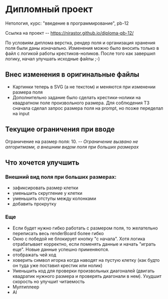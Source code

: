 # Дипломный проект
Нетология, курс: "введение в программирование", pb-12

Ссылка на проект -- https://nirastor.github.io/diploma-pb-12/

По условиям диплома верстка, рендер поля и организация хранения поля были даны изначально. Изменения можно было вносить только в файл с логикой работы крестиков-ноликов. После того как завершил логику, начал улучшать исходные файлы ;-)

## Внес изменения в оригинальные файлы
- Картинки теперь в SVG (а не текстом) и меняются при изменении размера поля
- Дополнительно задание было сделать крестики-нолики на квадратном поле произвольного размера. Для соблюдения ТЗ сначала сделал запрос размера поля на prompt, но позже переделал на input

## Текущие ограничения при вводе
Ограничение на размер поля: 10. _-- Ограничение вызвано не алгоритмами, а внешним видом поля при больших размерах_

## Что хочется улучшить
### Внешний вид поля при больших размерах:
- зафиксировать размер клетки
- уменьшить скругление у клетки
- уменьшить отступы между колонками
- добавить прокрутку

### Еще
- Если будет нужно гибко работать с размером поля, то желательно переписать весь renderBoard более гибко
- Окно с победой не блокирует кнопку "с начала". Хотя логика отрабатывает корректно, если поменять данные и начать "играть еще". Новые данные успешно применяются.
- отображать чей ход
- ховерить символ игорка когда наводят на пустую клетку (как будто он туда уже поставил крестик или нолик)
- Уменьшить код для проверки произвольных диагоналей (двигать квадратик нужного размера и проверять диагонали в нем). Ухудшит скорость но улучшит читаемость
- Мултиплеер
- AI
